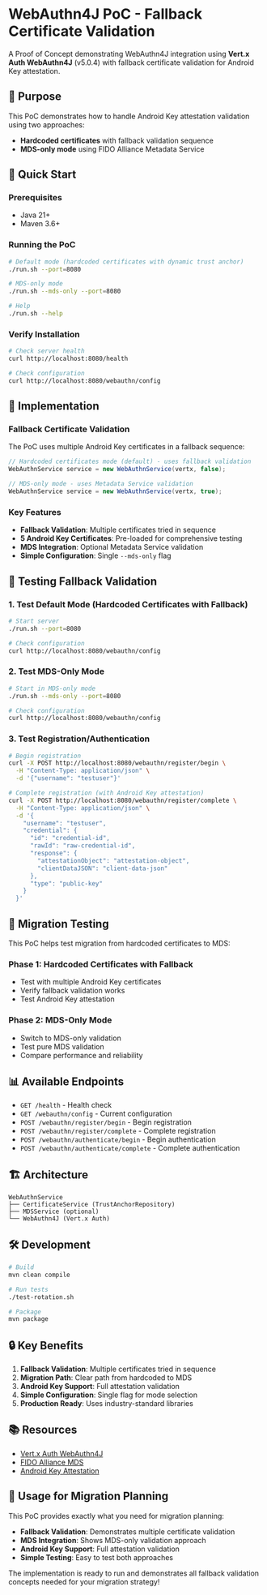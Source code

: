 # WebAuthn4J PoC - Fallback Certificate Validation

A Proof of Concept demonstrating WebAuthn4J integration using **Vert.x Auth WebAuthn4J** (v5.0.4) with fallback certificate validation for Android Key attestation.

## 🎯 Purpose

This PoC demonstrates how to handle Android Key attestation validation using two approaches:
- **Hardcoded certificates** with fallback validation sequence
- **MDS-only mode** using FIDO Alliance Metadata Service

## 🚀 Quick Start

### Prerequisites
- Java 21+
- Maven 3.6+

### Running the PoC

```bash
# Default mode (hardcoded certificates with dynamic trust anchor)
./run.sh --port=8080

# MDS-only mode
./run.sh --mds-only --port=8080

# Help
./run.sh --help
```

### Verify Installation

```bash
# Check server health
curl http://localhost:8080/health

# Check configuration
curl http://localhost:8080/webauthn/config
```

## 🔧 Implementation

### Fallback Certificate Validation

The PoC uses multiple Android Key certificates in a fallback sequence:

```java
// Hardcoded certificates mode (default) - uses fallback validation
WebAuthnService service = new WebAuthnService(vertx, false);

// MDS-only mode - uses Metadata Service validation
WebAuthnService service = new WebAuthnService(vertx, true);
```

### Key Features

- **Fallback Validation**: Multiple certificates tried in sequence
- **5 Android Key Certificates**: Pre-loaded for comprehensive testing
- **MDS Integration**: Optional Metadata Service validation
- **Simple Configuration**: Single `--mds-only` flag

## 📱 Testing Fallback Validation

### 1. Test Default Mode (Hardcoded Certificates with Fallback)

```bash
# Start server
./run.sh --port=8080

# Check configuration
curl http://localhost:8080/webauthn/config
```

### 2. Test MDS-Only Mode

```bash
# Start in MDS-only mode
./run.sh --mds-only --port=8080

# Check configuration
curl http://localhost:8080/webauthn/config
```

### 3. Test Registration/Authentication

```bash
# Begin registration
curl -X POST http://localhost:8080/webauthn/register/begin \
  -H "Content-Type: application/json" \
  -d '{"username": "testuser"}'

# Complete registration (with Android Key attestation)
curl -X POST http://localhost:8080/webauthn/register/complete \
  -H "Content-Type: application/json" \
  -d '{
    "username": "testuser",
    "credential": {
      "id": "credential-id",
      "rawId": "raw-credential-id",
      "response": {
        "attestationObject": "attestation-object",
        "clientDataJSON": "client-data-json"
      },
      "type": "public-key"
    }
  }'
```

## 🔄 Migration Testing

This PoC helps test migration from hardcoded certificates to MDS:

### Phase 1: Hardcoded Certificates with Fallback
- Test with multiple Android Key certificates
- Verify fallback validation works
- Test Android Key attestation

### Phase 2: MDS-Only Mode
- Switch to MDS-only validation
- Test pure MDS validation
- Compare performance and reliability

## 📊 Available Endpoints

- `GET /health` - Health check
- `GET /webauthn/config` - Current configuration
- `POST /webauthn/register/begin` - Begin registration
- `POST /webauthn/register/complete` - Complete registration
- `POST /webauthn/authenticate/begin` - Begin authentication
- `POST /webauthn/authenticate/complete` - Complete authentication

## 🏗️ Architecture

```
WebAuthnService
├── CertificateService (TrustAnchorRepository)
├── MDSService (optional)
└── WebAuthn4J (Vert.x Auth)
```

## 🛠️ Development

```bash
# Build
mvn clean compile

# Run tests
./test-rotation.sh

# Package
mvn package
```

## 🔒 Key Benefits

1. **Fallback Validation**: Multiple certificates tried in sequence
2. **Migration Path**: Clear path from hardcoded to MDS
3. **Android Key Support**: Full attestation validation
4. **Simple Configuration**: Single flag for mode selection
5. **Production Ready**: Uses industry-standard libraries

## 📚 Resources

- [Vert.x Auth WebAuthn4J](https://vertx.io/docs/vertx-auth-webauthn4j/java/)
- [FIDO Alliance MDS](https://fidoalliance.org/metadata/)
- [Android Key Attestation](https://developer.android.com/training/articles/security-key-attestation)

## 🤝 Usage for Migration Planning

This PoC provides exactly what you need for migration planning:

- **Fallback Validation**: Demonstrates multiple certificate validation
- **MDS Integration**: Shows MDS-only validation approach
- **Android Key Support**: Full attestation validation
- **Simple Testing**: Easy to test both approaches

The implementation is ready to run and demonstrates all fallback validation concepts needed for your migration strategy!